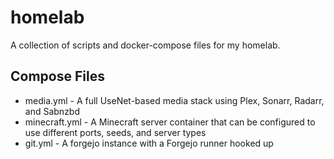 # homelab
A collection of scripts and docker-compose files for my homelab.

## Compose Files
- media.yml -  A full UseNet-based media stack using Plex, Sonarr, Radarr, and Sabnzbd
- minecraft.yml - A Minecraft server container that can be configured to use different ports, seeds, and server types
- git.yml - A forgejo instance with a Forgejo runner hooked up